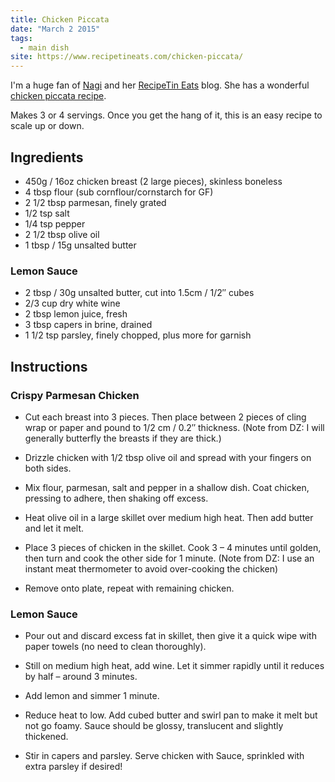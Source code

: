 ```yaml
---
title: Chicken Piccata
date: "March 2 2015"
tags:
  - main dish
site: https://www.recipetineats.com/chicken-piccata/
---
```


I'm a huge fan of [Nagi](https://www.recipetineats.com/nagi-recipetin-eats/) and
her [RecipeTin Eats](https://www.recipetineats.com/) blog. She has a wonderful
[chicken piccata recipe](https://www.recipetineats.com/chicken-piccata/).

Makes 3 or 4 servings. Once you get the hang of it, this is an easy recipe to
scale up or down.

## Ingredients

- 450g / 16oz chicken breast (2 large pieces), skinless boneless
- 4 tbsp flour (sub cornflour/cornstarch for GF)
- 2 1/2 tbsp parmesan, finely grated
- 1/2 tsp salt
- 1/4 tsp pepper
- 2 1/2 tbsp olive oil
- 1 tbsp / 15g unsalted butter

### Lemon Sauce

- 2 tbsp / 30g unsalted butter, cut into 1.5cm / 1/2″ cubes
- 2/3 cup dry white wine
- 2 tbsp lemon juice, fresh
- 3 tbsp capers in brine, drained
- 1 1/2 tsp parsley, finely chopped, plus more for garnish

## Instructions

### Crispy Parmesan Chicken

- Cut each breast into 3 pieces. Then place between 2 pieces of cling wrap or
  paper and pound to 1/2 cm / 0.2″ thickness. (Note from DZ: I will generally
  butterfly the breasts if they are thick.)

- Drizzle chicken with 1/2 tbsp olive oil and spread with your fingers on both
  sides.

- Mix flour, parmesan, salt and pepper in a shallow dish. Coat chicken, pressing
  to adhere, then shaking off excess.

- Heat olive oil in a large skillet over medium high heat. Then add butter and
  let it melt.

- Place 3 pieces of chicken in the skillet. Cook 3 – 4 minutes until golden,
  then turn and cook the other side for 1 minute. (Note from DZ: I use an
  instant meat thermometer to avoid over-cooking the chicken)

- Remove onto plate, repeat with remaining chicken.

### Lemon Sauce

- Pour out and discard excess fat in skillet, then give it a quick wipe with
  paper towels (no need to clean thoroughly).
- Still on medium high heat, add wine. Let it simmer rapidly until it reduces by
  half – around 3 minutes.
- Add lemon and simmer 1 minute.

- Reduce heat to low. Add cubed butter and swirl pan to make it melt but not go
  foamy. Sauce should be glossy, translucent and slightly thickened.

- Stir in capers and parsley. Serve chicken with Sauce, sprinkled with extra
  parsley if desired!

